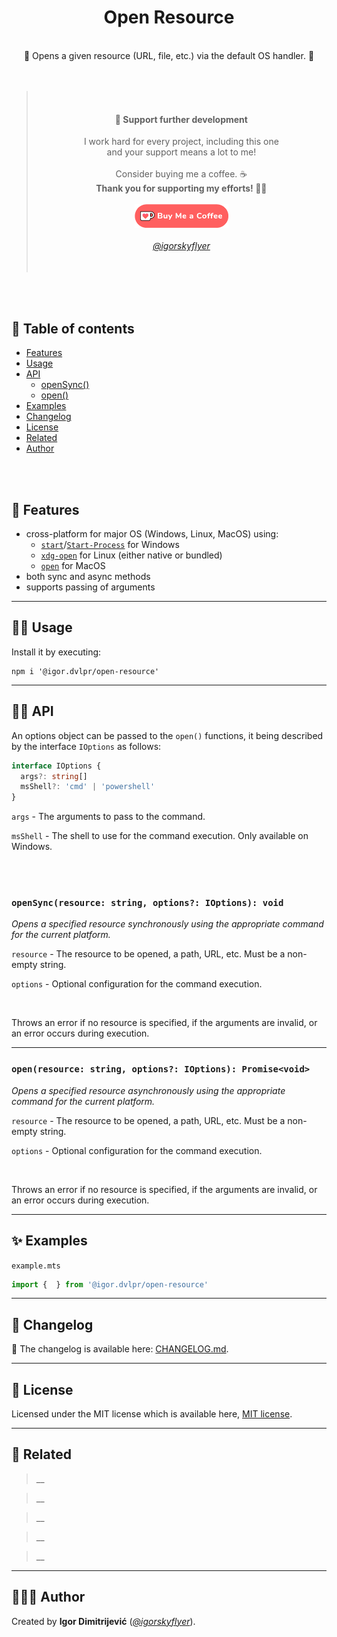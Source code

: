 <h1 align="center">Open Resource</h1>

<br>

<div align="center">
  📂 Opens a given resource (URL, file, etc.) via the default OS handler. 🔎
</div>

<br>
<br>

<div align="center">
  <blockquote>
    <br>
    <h4>💖 Support further development</h4>
    <span>I work hard for every project, including this one
    <br>
    and your support means a lot to me!
    <br>
    <br>
    Consider buying me a coffee. ☕
    <br>
    <strong>Thank you for supporting my efforts! 🙏😊</strong></span>
    <br>
    <br>
    <a href="https://ko-fi.com/igorskyflyer" target="_blank"><img src="https://raw.githubusercontent.com/igorskyflyer/igorskyflyer/main/assets/ko-fi.png" alt="Donate to igorskyflyer" width="150"></a>
    <br>
    <br>
    <a href="https://github.com/igorskyflyer"><em>@igorskyflyer</em></a>
    <br>
    <br>
    <br>
  </blockquote>
</div>

<br>
<br>

## 📃 Table of contents

- [Features](#-features)
- [Usage](#-usage)
- [API](#-api)
  - [openSync()](#opensyncresource-string-options-ioptions-void)
  - [open()](#openresource-string-options-ioptions-promisevoid)
- [Examples](#-examples)
- [Changelog](#-changelog)
- [License](#-license)
- [Related](#-related)
- [Author](#-author)

<br>
<br>

## 🤖 Features

- cross-platform for major OS (Windows, Linux, MacOS) using:
  - [`start`](https://ss64.com/nt/start.html)/[`Start-Process`](https://learn.microsoft.com/en-us/powershell/module/microsoft.powershell.management/start-process) for Windows
  - [`xdg-open`](https://gitlab.freedesktop.org/xdg/xdg-utils/-/blob/master/scripts/xdg-open.in) for Linux (either native or bundled)
  - [`open`](https://ss64.com/mac/open.html) for MacOS
- both sync and async methods
- supports passing of arguments

---

## 🕵🏼 Usage

Install it by executing:

```shell
npm i '@igor.dvlpr/open-resource'
```

---

## 🤹🏼 API

An options object can be passed to the `open()` functions, it being described by the interface `IOptions` as follows:

```ts
interface IOptions {
  args?: string[]
  msShell?: 'cmd' | 'powershell'
}
```

`args` - The arguments to pass to the command.  

`msShell` - The shell to use for the command execution. Only available on Windows.

<br>

<br>

### `openSync(resource: string, options?: IOptions): void`

*Opens a specified resource synchronously using the appropriate command for the current platform.*

`resource` - The resource to be opened, a path, URL, etc. Must be a non-empty string.  

`options` - Optional configuration for the command execution.

<br>

Throws an error if no resource is specified, if the arguments are invalid, or an error occurs during execution.

---

### `open(resource: string, options?: IOptions): Promise<void>`

*Opens a specified resource asynchronously using the appropriate command for the current platform.*

`resource` - The resource to be opened, a path, URL, etc. Must be a non-empty string.  

`options` - Optional configuration for the command execution.

<br>

Throws an error if no resource is specified, if the arguments are invalid, or an error occurs during execution.

---

## ✨ Examples

`example.mts`
```ts
import {  } from '@igor.dvlpr/open-resource'

```

---

## 📝 Changelog

📑 The changelog is available here: [CHANGELOG.md](https://github.com/igorskyflyer/npm-open-resource/blob/main/CHANGELOG.md).

---

## 🪪 License

Licensed under the MIT license which is available here, [MIT license](https://github.com/igorskyflyer/npm-open-resource/blob/main/LICENSE).

---

## 🧬 Related

[]()

> __

[]()

> __

[]()

> __

[]()

> __

[]()

> __

---

## 👨🏻‍💻 Author
Created by **Igor Dimitrijević** ([*@igorskyflyer*](https://github.com/igorskyflyer/)).
